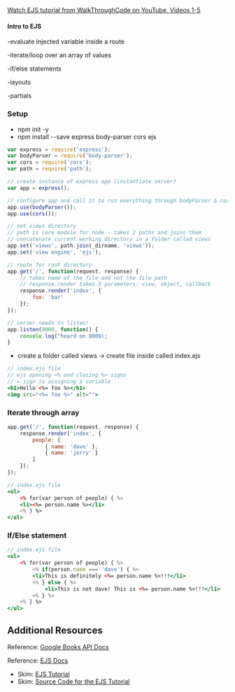 [Watch EJS tutorial from WalkThroughCode on YouTube, Videos 1-5](https://www.youtube.com/playlist?list=PL7sCSgsRZ-slYARh3YJIqPGZqtGVqZRGt)  

#### Intro to EJS

-evaluate injected variable inside a route 

-iterate/loop over an array of values 

-if/else statements 

-layouts 

-partials 

### Setup

- npm init -y
- npm install --save express body-parser cors ejs

```jsx
var express = require('express');
var bodyParser = require('body-parser');
var cors = require('cors');
var path = require('path');

// create instance of express app (instantiate server)
var app = express();

// configure app and call it to run everything through bodyParser & cors
app.use(bodyParser());
app.use(cors());

// set views directory
// path is core module for node - takes 2 paths and joins them
// concatenate current working directory in a folder called views
app.set('views', path.join(_dirname, 'views'));
app.set('view engine', 'ejs');

// route for root directory
app.get('/', function(request, response) {
	// takes name of the file and not the file path
	// response.render takes 3 parameters: view, object, callback
	response.render('index', {
		foo: 'bar'
	});
});

// server needs to listen!
app.listen(8000, function() {
	console.log("heard on 8000);
}
```

- create a folder called views → create file inside called index.ejs

```jsx
// index.ejs file
// ejs opening <% and closing %> signs
// = sign is assigning a variable
<h1>Hello <%= foo %></h1>
<img src="<%= foo %>" alt="">
```

### Iterate through array

```jsx
app.get('/', function(request, response) {
	response.render('index', {
		people: [
			{ name: 'dave' },
			{ name: 'jerry' }
		]
	});
});
```

```jsx
// index.ejs file
<ul>
	<% for(var person of people) { %>
	<li><%= person.name %></li>
	<% } %>
</ul>
```

### If/Else statement

```jsx
// index.ejs file
<ul>
	<% for(var person of people) { %>
		<% if(person.name === 'dave') { %>
		<li>This is definitely <%= person.name %>!!!</li>
		<% } else { %>
			<li>This is not dave! This is <%= person.name %>!!!</li>
		<% } %>
	<% } %>
</ul>
```

## Additional Resources

Reference: [Google Books API Docs](https://developers.google.com/books/docs/v1/using#WorkingVolumes)  

Reference: [EJS Docs](http://ejs.co/)  

- Skim: [EJS Tutorial](https://scotch.io/tutorials/use-ejs-to-template-your-node-application)  
- Skim: [Source Code for the EJS Tutorial](https://github.com/scotch-io/node-ejs)  